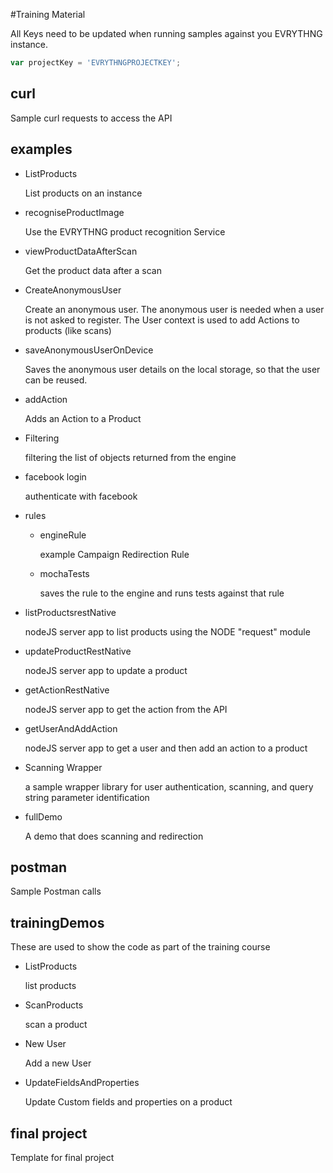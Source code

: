 #Training Material

All Keys need to be updated when running samples against you EVRYTHNG instance.
```javascript
var projectKey = 'EVRYTHNGPROJECTKEY';
```

## curl 
Sample curl requests to access the API

## examples

- ListProducts

  List products on an instance
- recogniseProductImage

  Use the EVRYTHNG product recognition Service
- viewProductDataAfterScan
  
  Get the product data after a scan
- CreateAnonymousUser

  Create an anonymous user. The anonymous user is needed when a user is not asked to register. The User context
  is used to add Actions to products (like scans)
- saveAnonymousUserOnDevice

  Saves the anonymous user details on the local storage, so that the user can be reused.
- addAction

  Adds an Action to a Product
- Filtering

  filtering the list of objects returned from the engine
- facebook login

  authenticate with facebook
- rules
  - engineRule
    
    example Campaign Redirection Rule
  - mochaTests
    
    saves the rule to the engine and runs tests against that rule
- listProductsrestNative
  
  nodeJS server app to list products using the NODE "request" module
- updateProductRestNative

  nodeJS server app to update a product
- getActionRestNative

  nodeJS server app to get the action from the API
- getUserAndAddAction

  nodeJS server app to get a user and then add an action to a product

- Scanning Wrapper

  a sample wrapper library for user authentication, scanning, and query string parameter identification

- fullDemo
  
  A demo that does scanning and redirection

## postman
  Sample Postman calls

## trainingDemos 

These are used to show the code as part of the training course
 
- ListProducts

    list products
- ScanProducts

    scan a product
- New User

    Add a new User
- UpdateFieldsAndProperties

    Update Custom fields and properties on a product
    
## final project

Template for final project









